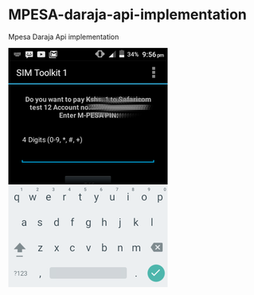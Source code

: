 # MPESA-daraja-api-implementation
Mpesa Daraja Api implementation


![alt text](./Screenshot_2020-09-12-21-56-39.png?raw=true)
